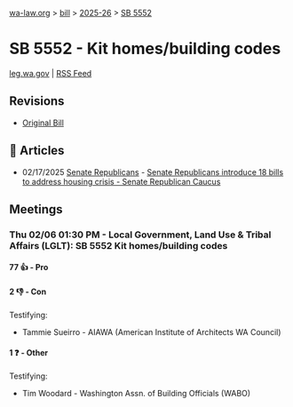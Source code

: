 [wa-law.org](/) > [bill](/bill/) > [2025-26](/bill/2025-26/) > [SB 5552](/bill/2025-26/sb/5552/)

# SB 5552 - Kit homes/building codes
[leg.wa.gov](https://app.leg.wa.gov/billsummary?BillNumber=5552&Year=2025&Initiative=false) | [RSS Feed](./rss.xml)

## Revisions
* [Original Bill](1/)

## 📰 Articles
* 02/17/2025 [Senate Republicans](/org/senate_republicans/) - [Senate Republicans introduce 18 bills to address housing crisis - Senate Republican Caucus](https://src.wastateleg.org/blog/senate-republicans-introduce-18-bills-address-housing-crisis/#:~:text=SB%205552)

## Meetings
### Thu 02/06 01:30 PM - Local Government, Land Use & Tribal Affairs (LGLT): SB 5552 Kit homes/building codes
#### 77 👍 - Pro

#### 2 👎 - Con
Testifying:
* Tammie Sueirro - AIAWA (American Institute of Architects WA Council)

#### 1 ❓ - Other
Testifying:
* Tim Woodard - Washington Assn. of Building Officials (WABO)
